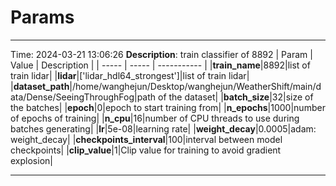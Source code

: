 # Params
********************************
Time: 2024-03-21 13:06:26
**Description**: train classifier of 8892
| Param | Value | Description |
| ----- | ----- | ----------- |
|**train_name**|8892|list of train lidar|
|**lidar**|['lidar_hdl64_strongest']|list of train lidar|
|**dataset_path**|/home/wanghejun/Desktop/wanghejun/WeatherShift/main/data/Dense/SeeingThroughFog|path of the dataset|
|**batch_size**|32|size of the batches|
|**epoch**|0|epoch to start training from|
|**n_epochs**|1000|number of epochs of training|
|**n_cpu**|16|number of CPU threads to use during batches generating|
|**lr**|5e-08|learning rate|
|**weight_decay**|0.0005|adam: weight_decay|
|**checkpoints_interval**|100|interval between model checkpoints|
|**clip_value**|1|Clip value for training to avoid gradient explosion|
********************************

